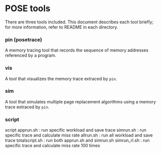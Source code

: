 # POSE tools

There are three tools included.
This document describes each tool briefly;
for more information, refer to README in each directory.

### pin (posetrace)
A memory tracing tool that records the sequence of memory addresses
referenced by a program.

### vis
A tool that visualizes the memory trace extraced by `pin`.

### sim
A tool that simulates multiple page replacement algorithms using
a memory trace extraced by `pin`.

### script
script 
apprun.sh : run specific workload and save trace
simrun.sh : run specific trace and calculate miss rate
allrun.sh : run all workload and save trace
totalscript.sh : run both apprun.sh and simrun.sh
simrun_rl.sh : run specific trace and calculate miss rate 100 times


